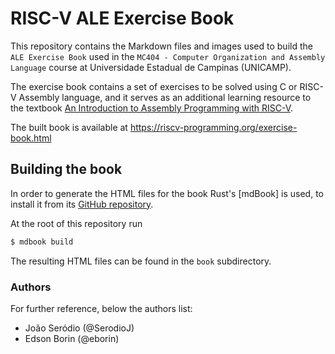 # RISC-V ALE Exercise Book

This repository contains the Markdown files and images used to build the `ALE Exercise Book` used in the `MC404 - Computer Organization and Assembly Language` course at Universidade Estadual de Campinas (UNICAMP).

The exercise book contains a set of exercises to be solved using C or RISC-V Assembly language, and it serves as an additional learning resource to the textbook [An Introduction to Assembly Programming with RISC-V](https://riscv-programming.org/book.html).

The built book is available at https://riscv-programming.org/exercise-book.html

## Building the book

In order to generate the HTML files for the book Rust's [mdBook] is used, to install it from its [GitHub repository](https://github.com/rust-lang/mdBook).

At the root of this repository run

```bash
$ mdbook build
```

The resulting HTML files can be found in the `book` subdirectory.

### Authors

For further reference, below the authors list:

* João Seródio (@SerodioJ)
* Edson Borin (@eborin)
